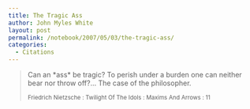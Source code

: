 ```yaml
---
title: The Tragic Ass
author: John Myles White
layout: post
permalink: /notebook/2007/05/03/the-tragic-ass/
categories:
  - Citations
---
```


<blockquote>
<p>Can an *ass* be tragic? To perish under a burden one can neither bear nor throw off?... The case of the philosopher.</p>

<small>Friedrich Nietzsche : Twilight Of The Idols : Maxims And Arrows : 11</small>
</blockquote>
